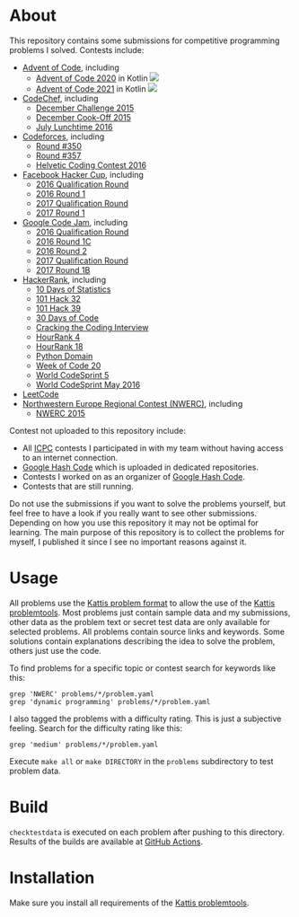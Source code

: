 # About

This repository contains some submissions for competitive programming problems I solved. Contests include:

 * [Advent of Code](https://adventofcode.com), including
   * [Advent of Code 2020](https://adventofcode.com/2020) in Kotlin ![](https://img.shields.io/badge/stars%20⭐-50-yellow?2020)
   * [Advent of Code 2021](https://adventofcode.com/2021) in Kotlin ![](https://img.shields.io/badge/stars%20⭐-36-yellow?2021)
 * [CodeChef](https://www.codechef.com), including
   * [December Challenge 2015](https://www.codechef.com/DEC15)
   * [December Cook-Off 2015](https://www.codechef.com/COOK65)
   * [July Lunchtime 2016](https://www.codechef.com/LTIME38)
 * [Codeforces](https://codeforces.com), including
   * [Round #350](https://codeforces.com/contest/670)
   * [Round #357](https://codeforces.com/contest/681)
   * [Helvetic Coding Contest 2016](http://codeforces.com/contest/690)
 * [Facebook Hacker Cup](https://www.facebook.com/codingcompetitions/hacker-cup), including
   * [2016 Qualification Round](https://www.facebook.com/codingcompetitions/hacker-cup/2016/qualification-round) 
   * [2016 Round 1](https://www.facebook.com/codingcompetitions/hacker-cup/2016/round-1)  
   * [2017 Qualification Round](https://www.facebook.com/codingcompetitions/hacker-cup/2017/qualification-round) 
   * [2017 Round 1](https://www.facebook.com/codingcompetitions/hacker-cup/2017/round-1)  
 * [Google Code Jam](https://codingcompetitions.withgoogle.com/codejam), including
   * [2016 Qualification Round](https://codingcompetitions.withgoogle.com/codejam/round/0000000000201bee)
   * [2016 Round 1C](https://codingcompetitions.withgoogle.com/codejam/round/0000000000201bef)
   * [2016 Round 2](https://codingcompetitions.withgoogle.com/codejam/round/0000000000201c91)
   * [2017 Qualification Round](https://codingcompetitions.withgoogle.com/codejam/round/00000000002017f7)
   * [2017 Round 1B](https://codingcompetitions.withgoogle.com/codejam/round/000000000020187f)
 * [HackerRank](https://www.hackerrank.com), including
   * [10 Days of Statistics](https://www.hackerrank.com/domains/tutorials/10-days-of-statistics)
   * [101 Hack 32](https://www.hackerrank.com/contests/101hack32)
   * [101 Hack 39](https://www.hackerrank.com/contests/101hack39)
   * [30 Days of Code](https://www.hackerrank.com/contests/30-days-of-code)
   * [Cracking the Coding Interview](https://blog.hackerrank.com/introducing-cracking-the-coding-interview-tutorial-new-study-on-interview-practice/)
   * [HourRank 4](https://www.hackerrank.com/contests/hourrank-4)
   * [HourRank 18](https://www.hackerrank.com/contests/hourrank-18)
   * [Python Domain](https://www.hackerrank.com/domains/python)
   * [Week of Code 20](https://www.hackerrank.com/contests/w20)
   * [World CodeSprint 5](https://www.hackerrank.com/contests/world-codesprint-5)
   * [World CodeSprint May 2016](https://www.hackerrank.com/contests/may-world-codesprint)
 * [LeetCode](https://leetcode.com)
 * [Northwestern Europe Regional Contest (NWERC)](https://www.nwerc.eu), including
   * [NWERC 2015](http://2015.nwerc.eu)

Contest not uploaded to this repository include:

* All [ICPC](https://icpc.global) contests I participated in with my team without having access to an internet
  connection.
* [Google Hash Code](https://hashcode.withgoogle.com/) which is uploaded in dedicated repositories.
* Contests I worked on as an organizer of [Google Hash Code](https://hashcode.withgoogle.com/).
* Contests that are still running.

Do not use the submissions if you want to solve the problems yourself, but feel free to have a look if you really
want to see other submissions. Depending on how you use this repository it may not be optimal for learning. The main
purpose of this repository is to collect the problems for myself, I published it since I see no important reasons
against it.

# Usage

All problems use the [Kattis problem format](http://www.problemarchive.org/wiki/index.php/Problem_Format) to allow
the use of the [Kattis problemtools](https://github.com/Kattis/problemtools). Most problems just contain sample data
and my submissions, other data as the problem text or secret test data are only available for selected problems. All
problems contain source links and keywords. Some solutions contain explanations describing the idea to solve the
problem, others just use the code.

To find problems for a specific topic or contest search for keywords like this:

```
grep 'NWERC' problems/*/problem.yaml
grep 'dynamic programming' problems/*/problem.yaml
```

I also tagged the problems with a difficulty rating. This is just a subjective feeling. Search for the difficulty rating
like this: 

```
grep 'medium' problems/*/problem.yaml
```

Execute `make all` or `make DIRECTORY` in the `problems` subdirectory to test problem data.

# Build

`checktestdata` is executed on each problem after pushing to this directory. Results of the builds are available at
[GitHub Actions](https://github.com/stoman/CompetitiveProgramming/actions).

# Installation

Make sure you install all requirements of the [Kattis problemtools](https://github.com/Kattis/problemtools).

